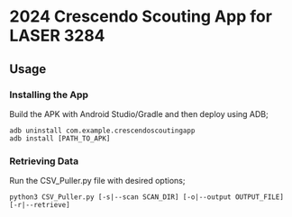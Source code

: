 # 2024 Crescendo Scouting App for LASER 3284
## Usage
### Installing the App
Build the APK with Android Studio/Gradle and then deploy using ADB;
```
adb uninstall com.example.crescendoscoutingapp
adb install [PATH_TO_APK]
```
### Retrieving Data
Run the CSV_Puller.py file with desired options;
```
python3 CSV_Puller.py [-s|--scan SCAN_DIR] [-o|--output OUTPUT_FILE] [-r|--retrieve]
```
